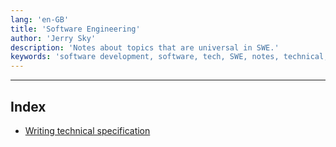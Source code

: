 ```yaml
---
lang: 'en-GB'
title: 'Software Engineering'
author: 'Jerry Sky'
description: 'Notes about topics that are universal in SWE.'
keywords: 'software development, software, tech, SWE, notes, technical, specification, writing, code'
---
```


---

## Index

- [Writing technical specification](writing-technical-specification.md)
